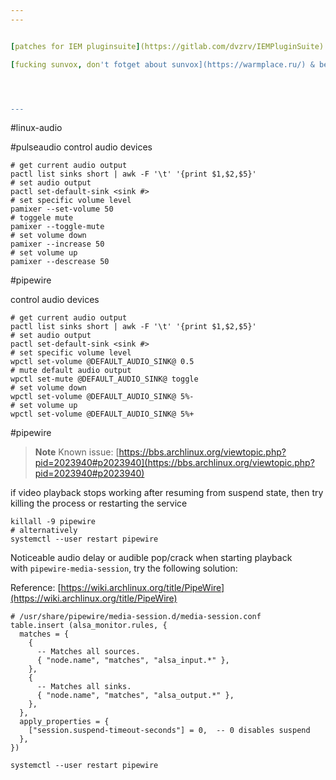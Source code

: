 ```yaml
---
---


[patches for IEM pluginsuite](https://gitlab.com/dvzrv/IEMPluginSuite)

[fucking sunvox, don't fotget about sunvox](https://warmplace.ru/) & bespokesynth ---> a neat little docker-stack




---
```

#linux-audio 


#pulseaudio
control audio devices

```shell
# get current audio output
pactl list sinks short | awk -F '\t' '{print $1,$2,$5}'
# set audio output
pactl set-default-sink <sink #>
# set specific volume level
pamixer --set-volume 50
# toggele mute
pamixer --toggle-mute
# set volume down
pamixer --increase 50
# set volume up
pamixer --descrease 50
```

#pipewire

control audio devices

```shell
# get current audio output
pactl list sinks short | awk -F '\t' '{print $1,$2,$5}'
# set audio output
pactl set-default-sink <sink #>
# set specific volume level
wpctl set-volume @DEFAULT_AUDIO_SINK@ 0.5
# mute default audio output
wpctl set-mute @DEFAULT_AUDIO_SINK@ toggle
# set volume down
wpctl set-volume @DEFAULT_AUDIO_SINK@ 5%-
# set volume up
wpctl set-volume @DEFAULT_AUDIO_SINK@ 5%+
```

#pipewire 

> **Note** Known issue: [https://bbs.archlinux.org/viewtopic.php?pid=2023940#p2023940](https://bbs.archlinux.org/viewtopic.php?pid=2023940#p2023940)

if video playback stops working after resuming from suspend state, then try killing the process or restarting the service

```shell
killall -9 pipewire
# alternatively
systemctl --user restart pipewire
```

Noticeable audio delay or audible pop/crack when starting playback with `pipewire-media-session`, try the following solution:

Reference: [https://wiki.archlinux.org/title/PipeWire](https://wiki.archlinux.org/title/PipeWire)

```shell
# /usr/share/pipewire/media-session.d/media-session.conf
table.insert (alsa_monitor.rules, {
  matches = {
    {
      -- Matches all sources.
      { "node.name", "matches", "alsa_input.*" },
    },
    {
      -- Matches all sinks.
      { "node.name", "matches", "alsa_output.*" },
    },
  },
  apply_properties = {
    ["session.suspend-timeout-seconds"] = 0,  -- 0 disables suspend
  },
})

systemctl --user restart pipewire
```

